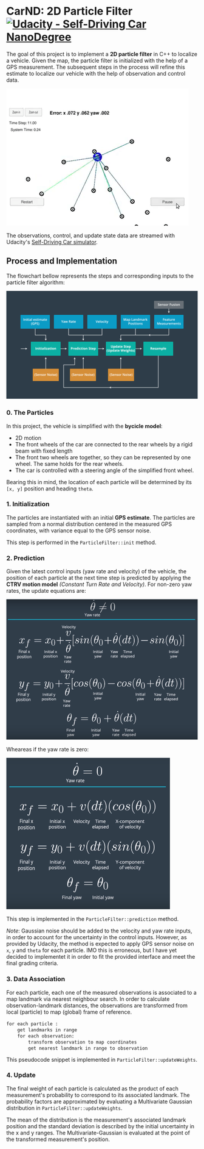 # **CarND: 2D Particle Filter**  [![Udacity - Self-Driving Car NanoDegree](https://s3.amazonaws.com/udacity-sdc/github/shield-carnd.svg)](http://www.udacity.com/drive)
[//]: # (Image References)
[sample_gif]: ./img/pf_sample.gif
[process]: ./img/process_schema.png
[ctrv]: ./img/ctrv.png
[ctrv_yaw0]: ./img/ctrv_yaw0.png

The goal of this project is to implement a **2D particle filter** in C++ to localize a vehicle. Given the map, the particle filter is initialized with the help of a GPS measurement. The subsequent steps in the process will refine this estimate to localize our vehicle with the help of observation and control data.

![sample_gif]

The observations, control, and update state data are streamed with Udacity's [Self-Driving Car simulator](https://github.com/udacity/self-driving-car-sim).

## Process and Implementation

The flowchart bellow represents the steps and corresponding inputs to the particle filter algorithm:

![process]

### 0. The Particles

In this project, the vehicle is simplified with the **bycicle model**:
+ 2D motion
+ The front wheels of the car are connected to the rear wheels by a rigid beam with fixed length
+ The front two wheels are together, so they can be represented by one wheel. The same holds for the rear wheels.
+ The car is controlled with a steering angle of the simplified front wheel.

Bearing this in mind, the location of each particle will be determined by its `[x, y]` position and heading `theta`.

### 1. Initialization

The particles are instantiated with an initial **GPS estimate**. The particles are sampled from a normal distribution centered in the measured GPS coordinates, with variance equal to the GPS sensor noise.

This step is performed in the `ParticleFilter::init` method.

### 2. Prediction

Given the latest control inputs (yaw rate and velocity) of the vehicle, the position of each particle at the next time step is predicted by applying the **CTRV motion model** *(Constant Turn Rate and Velocity)*. For non-zero yaw rates, the update equations are:

![ctrv]

Wheareas if the yaw rate is zero:

![ctrv_yaw0]

This step is implemented in the `ParticleFilter::prediction` method.

*Note*: Gaussian noise should be added to the velocity and yaw rate inputs, in order to account for the uncertainty in the control inputs. However, as provided by Udacity, the method is expected to apply GPS sensor noise on `x`, `y` and `theta` for each particle. IMO this is erroneous, but I have yet decided to implementet it in order to fit the provided interface and meet the final grading criteria.

### 3. Data Association

For each particle, each one of the measured observations is associated to a map landmark via nearest neighbour search. In order to calculate observation-landmark distances, the observations are transformed from local (particle) to map (global) frame of reference.

```
for each particle :
    get landmarks in range
    for each observation:
        transform observation to map coordinates
        get nearest landmark in range to observation
```

This pseudocode snippet is implemented in `ParticleFilter::updateWeights`.

### 4. Update

The final weight of each particle is calculated as the product of each measurement's probability to correspond to its associated landmark. The probability factors are approximated by evaluating a Multivariate Gaussian distribution in `ParticleFilter::updateWeights`.

The mean of the distribution is the measurement's associated landmark position and the standard deviation is described by the initial uncertainty in the x and y ranges. The Multivariate-Gaussian is evaluated at the point of the transformed measurement's position. 
